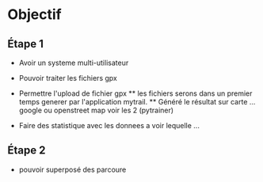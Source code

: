 
# Objectif


## Étape 1

* Avoir un systeme multi-utilisateur
* Pouvoir traiter les fichiers gpx
* Permettre l'upload de fichier gpx 
** les fichiers serons dans un premier temps generer par l'application mytrail.
** Généré le résultat sur carte ... google ou openstreet map voir les 2  (pytrainer) 

* Faire des statistique avec les donnees a voir lequelle ...


## Étape 2

* pouvoir superposé des  parcoure

